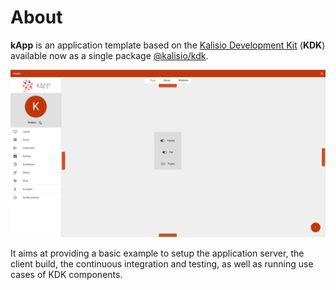 # About

**kApp** is an application template based on the [Kalisio Development Kit](https://kalisio.github.io/kdk/) (**KDK**) available now as a single package [@kalisio/kdk](https://www.npmjs.com/package/@kalisio/kdk).

![kApp built with the KDK](../public/kApp.png)

It aims at providing a basic example to setup the application server, the client build, the continuous integration and testing, as well as running use cases of KDK components.

